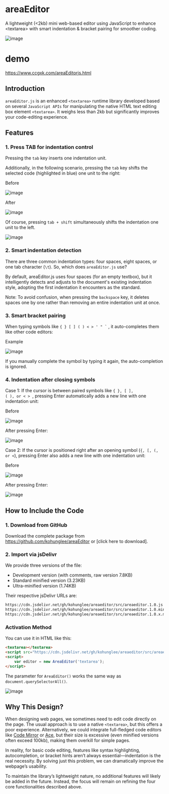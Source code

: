 # areaEditor
A lightweight (&lt;2kb) mini web-based editor using JavaScript to enhance &lt;textarea> with smart indentation &amp; bracket pairing for smoother coding.

![image](https://github.com/user-attachments/assets/fcb09041-6a9e-4ca8-96fa-9261780089af)

# demo

https://www.ccgxk.com/areaEditorjs.html

## Introduction‌
`areaEditor.js` is an enhanced `<textarea>` runtime library developed based on several `JavaScript APIs` for manipulating the native HTML text editing box element `<textarea>`. It weighs less than 2kb but significantly improves your code-editing experience.

## Features‌

### 1. Press TAB for indentation control‌

Pressing the `tab` key inserts one indentation unit.

Additionally, in the following scenario, pressing the `tab` key shifts the selected code (highlighted in blue) one unit to the right:

Before

![image](https://github.com/user-attachments/assets/ba5bc7a7-8061-4057-b8eb-249f3e11f74a)

After

![image](https://github.com/user-attachments/assets/5e38fba0-3f09-4037-8938-7452ba29dfcd)

Of course, pressing ‌`tab + shift‌` simultaneously shifts the indentation one unit to the left.

![image](https://github.com/user-attachments/assets/375f9301-b3f2-4ae9-b4aa-370a03c215cc)

### 2. Smart indentation detection‌

There are three common indentation types: four spaces, eight spaces, or one tab character (`\t`). So, which does `areaEditor.js` use?

By default, areaEditor.js uses ‌four spaces‌ (for an empty textbox), but it intelligently detects and adjusts to the document's existing indentation style, adopting the first indentation it encounters as the standard.

Note: To avoid confusion, when pressing the ‌`backspace‌` key, it deletes spaces one by one rather than removing an entire indentation unit at once.

### 3. Smart bracket pairing‌

When typing symbols like  <code>{ } [ ] ( ) &lt; > ' " `</code> , it auto-completes them like other code editors:

Example

![image](https://github.com/user-attachments/assets/9a7e94a4-cc21-42ff-8e46-5742097a55b0)

If you manually complete the symbol by typing it again, the auto-completion is ignored.

### 4. Indentation after closing symbols‌

‌Case 1‌: If the cursor is between paired symbols like <code>{ }, [ ], ( ), or &lt; > </code>, pressing ‌Enter‌ automatically adds a new line with one indentation unit:

Before

![image](https://github.com/user-attachments/assets/9a6b22ac-a0a9-4ee3-92f4-8295c3ba7a42)

After pressing Enter:

![image](https://github.com/user-attachments/assets/c3b9efde-0ea7-47d9-b69f-cb866f65ad1f)

‌Case 2‌: If the cursor is positioned right after an opening symbol (`{, [, (, or <`), pressing ‌Enter‌ also adds a new line with one indentation unit:

Before

![image](https://github.com/user-attachments/assets/f2ac2573-fec0-42e5-9a4f-2ab3f67a8fcc)

After pressing Enter:

![image](https://github.com/user-attachments/assets/11709e89-c9e3-4b32-aa5e-4cb4a98b273c)


## How to Include the Code‌

### 1. Download from GitHub
Download the complete package from https://github.com/kohunglee/areaEditor or [click here to download].

### 2. Import via jsDelivr

We provide three versions of the file:

- Development version (with comments, raw version 7.8KB)
- Standard minified version (3.23KB)
- Ultra-minified version (1.74KB)

Their respective jsDelivr URLs are:

```markdown
https://cdn.jsdelivr.net/gh/kohunglee/areaeditor/src/areaeditor.1.0.js
https://cdn.jsdelivr.net/gh/kohunglee/areaeditor/src/areaeditor.1.0.min.js
https://cdn.jsdelivr.net/gh/kohunglee/areaeditor/src/areaeditor.1.0.x.min.js
```

### Activation Method

You can use it in HTML like this:

```html
<textarea></textarea>
<script src="https://cdn.jsdelivr.net/gh/kohunglee/areaeditor/src/areaeditor.1.0.x.min.js" integrity="sha384-RTBPOUPVgzaOVDXWZ/mS0hvla8SOJ3IKws1/ZuALSn00+z7uFpCZinpacy7LIZzb" crossorigin="anonymous"></script>
<script>
    var editor = new AreaEditor('textarea');
</script>
```

The parameter for `AreaEditor()` works the same way as `document.querySelectorAll()`.

![image](https://github.com/user-attachments/assets/f12a3032-17b0-4205-a0dc-45914fd1455d)


## Why This Design?‌

When designing web pages, we sometimes need to edit code directly on the page. The usual approach is to use a native <code>&lt;textarea></code>, but this offers a poor experience. Alternatively, we could integrate full-fledged code editors like ‌[Code Mirror](https://codemirror.net/ "Code Mirror") or [Ace](https://ace.c9.io/ "Ace"), but their size is excessive (even minified versions often exceed 100kb), making them overkill for simple pages.

In reality, for basic code editing, features like syntax highlighting, autocompletion, or bracket hints aren’t always essential—‌indentation is the real necessity‌. By solving just this problem, we can dramatically improve the webpage’s usability.

To maintain the library’s lightweight nature, no additional features will likely be added in the future. Instead, the focus will remain on refining the four core functionalities described above.
